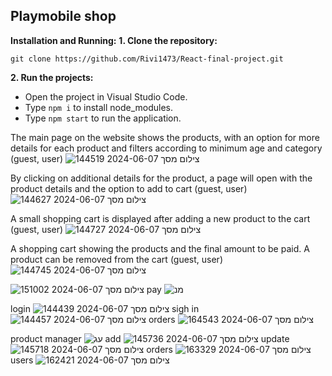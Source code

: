 ## Playmobile shop

**Installation and Running:**
**1. Clone the repository:**
```
git clone https://github.com/Rivi1473/React-final-project.git
```
**2. Run the projects:**
-   Open the project in Visual Studio Code.
-   Type  `npm i`  to install node_modules.
-   Type  `npm start`  to run the application.

The main page on the website shows the products, with an option for more details for each product and filters according to minimum age and category (guest, user)
![צילום מסך 2024-06-07 144519](https://github.com/Rivi1473/React-final-project/assets/144923864/48835f84-ac37-4cfc-807e-16afd3755f21)

By clicking on additional details for the product, a page will open with the product details and the option to add to cart (guest, user)
![צילום מסך 2024-06-07 144627](https://github.com/Rivi1473/React-final-project/assets/144923864/0ac2b51e-10af-45b5-8835-2cf10b86f137)

A small shopping cart is displayed after adding a new product to the cart (guest, user)
![צילום מסך 2024-06-07 144727](https://github.com/Rivi1473/React-final-project/assets/144923864/2ea53a37-c2b6-4bb6-8fe6-5842401a8881)

A shopping cart showing the products and the final amount to be paid. A product can be removed from the cart (guest, user)
 ![צילום מסך 2024-06-07 144745](https://github.com/Rivi1473/React-final-project/assets/144923864/aa32cbe5-32e2-42a6-a9db-89af57338a25)
 
![צילום מסך 2024-06-07 151002](https://github.com/Rivi1473/React-final-project/assets/144923864/b7eee332-6e1d-4a74-9837-3215f660f6f9)
pay ![מנ](https://github.com/Rivi1473/React-final-project/assets/144923864/026edbbe-1b33-421a-863b-4232fe4bf1e0)

login
![צילום מסך 2024-06-07 144439](https://github.com/Rivi1473/React-final-project/assets/144923864/d6874cd5-46ad-4a33-bce1-0cf85eabb40c)
sigh in
![צילום מסך 2024-06-07 144457](https://github.com/Rivi1473/React-final-project/assets/144923864/659e64da-2ac6-4bdb-b8c5-d33df93b78bb)
orders
![צילום מסך 2024-06-07 164543](https://github.com/Rivi1473/React-final-project/assets/144923864/b2ff55bc-c305-4664-9fb3-a8bbad08f812)


product manager
![עג](https://github.com/Rivi1473/React-final-project/assets/144923864/ead4d4d9-9aa9-46a7-a3ac-5496be078714)
add
![צילום מסך 2024-06-07 145736](https://github.com/Rivi1473/React-final-project/assets/144923864/13cd12fe-d1af-4b63-bc1a-384adb7fb780)
update
![צילום מסך 2024-06-07 145718](https://github.com/Rivi1473/React-final-project/assets/144923864/f4ca505c-ada5-45ee-b199-744766c5c598)
orders
![צילום מסך 2024-06-07 163329](https://github.com/Rivi1473/React-final-project/assets/144923864/f140ef1d-12b9-4cd7-9f1c-a7e5d65b13ab)
users
![צילום מסך 2024-06-07 162421](https://github.com/Rivi1473/React-final-project/assets/144923864/159a13ca-2bc7-4c8a-aa06-a9601a805ce4)







